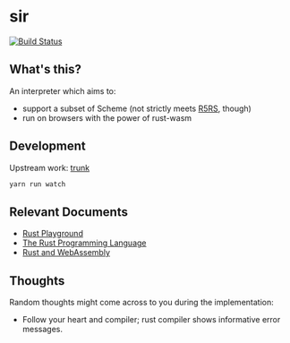 # sir

[![Build Status](https://travis-ci.org/announce/sir.svg?branch=master)](https://travis-ci.org/announce/sir)

## What's this?

An interpreter which aims to:
* support a subset of Scheme (not strictly meets [R5RS](https://schemers.org/Documents/Standards/R5RS/), though)
* run on browsers with the power of rust-wasm


## Development

Upstream work: [trunk](https://github.com/announce/sir/compare/master...ymkjp:master)

```bash
yarn run watch
```


## Relevant Documents

* [Rust Playground](https://play.rust-lang.org/?gist=802fd30e7be5f0bc009ea97cfba5a20e&version=stable&mode=debug&edition=2015)
* [The Rust Programming Language](https://doc.rust-lang.org/book/second-edition/ch00-00-introduction.html)
* [Rust and WebAssembly](https://rustwasm.github.io/book/)


## Thoughts

Random thoughts might come across to you during the implementation:

- Follow your heart and compiler; rust compiler shows informative error messages.
